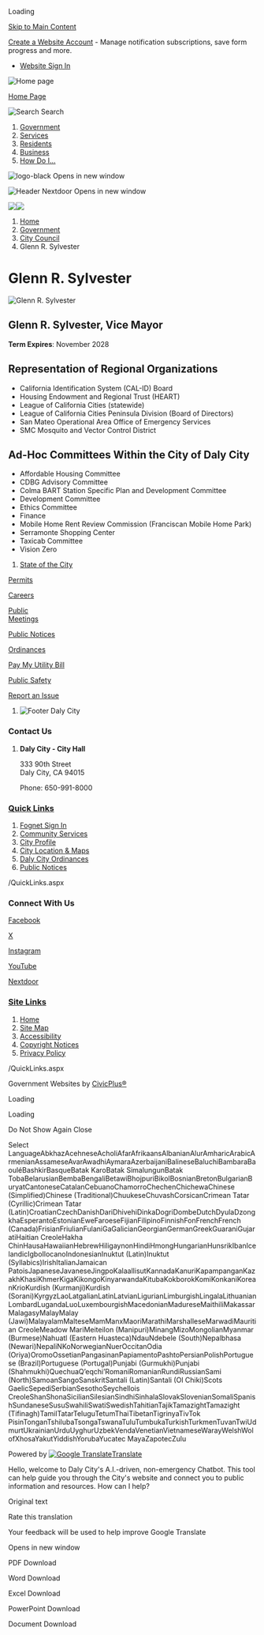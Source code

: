 Loading

[Skip to Main Content](https://www.dalycity.org/715/Glenn-R-Sylvester/)

[Create a Website Account](https://www.dalycity.org/MyAccount/ProfileCreate) - Manage notification subscriptions, save form progress and more.   

- [Website Sign In](https://www.dalycity.org/MyAccount)

![Home page](https://www.dalycity.org/ImageRepository/Document?documentID=1045)

[Home Page](https://www.dalycity.org)

![Search](https://www.dalycity.org/ImageRepository/Document?documentID=1047) Search

1. [Government](https://www.dalycity.org/27/Government)
2. [Services](https://www.dalycity.org/101/Services)
3. [Residents](https://www.dalycity.org/31/Residents)
4. [Business](https://www.dalycity.org/35/Business)
5. [How Do I...](https://www.dalycity.org/9/How-Do-I)

![logo-black Opens in new window](https://www.dalycity.org/ImageRepository/Document?documentID=9420)

![Header Nextdoor Opens in new window](https://www.dalycity.org/ImageRepository/Document?documentID=1048)

![](https://www.dalycity.org/ImageRepository/Document?documentID=4267)![](https://www.dalycity.org/ImageRepository/Document?documentID=4272)

1. [Home](https://www.dalycity.org)
2. [Government](https://www.dalycity.org/27/Government)
3. [City Council](https://www.dalycity.org/409/City-Council)
4. Glenn R. Sylvester

# Glenn R. Sylvester

![Glenn R. Sylvester](https://www.dalycity.org/ImageRepository/Document?documentID=1806 "Glenn R. Sylvester")

## Glenn R. Sylvester, Vice Mayor

**Term Expires**: November 2028

## Representation of Regional Organizations

- California Identification System (CAL-ID) Board
- Housing Endowment and Regional Trust (HEART)
- League of California Cities (statewide)
- League of California Cities Peninsula Division (Board of Directors)
- San Mateo Operational Area Office of Emergency Services
- SMC Mosquito and Vector Control District

## Ad-Hoc Committees Within the City of Daly City

- Affordable Housing Committee
- CDBG Advisory Committee
- Colma BART Station Specific Plan and Development Committee
- Development Committee
- Ethics Committee
- Finance
- Mobile Home Rent Review Commission (Franciscan Mobile Home Park)
- Serramonte Shopping Center
- Taxicab Committee
- Vision Zero

<!--THE END-->

1. [State of the City](https://www.dalycity.org/1195/State-of-the-City)

[Permits](https://www.dalycity.org/263/Permits)

[Careers](https://www.dalycity.org/168/Career-Opportunities)

[Public  
Meetings](https://www.dalycity.org/129/Agendas-Minutes)

[Public Notices](https://www.dalycity.org/934)

[Ordinances](https://library.municode.com/ca/daly_city/ordinances/code_of_ordinances)

[Pay My Utility Bill](https://utilitybilling.dalycity.org)

[Public Safety](https://www.dalycity.org/180/Police)

[Report an Issue](https://www.dalycity.org/439)

1. ![Footer Daly City](https://www.dalycity.org/ImageRepository/Document?documentID=1061 "Footer Daly City")

### Contact Us

1. **Daly City - City Hall**
   
   333 90th Street  
   Daly City, CA 94015
   
   Phone: 650-991-8000

### [Quick Links](https://www.dalycity.org/QuickLinks.aspx?CID=16)

1. [Fognet Sign In](https://www.dalycity.org/fognet)
2. [Community Services](https://www.dalycity.org/758/Community-Services)
3. [City Profile](https://www.dalycity.org/719/City-Profile)
4. [City Location &amp; Maps](https://www.dalycity.org/753/City-Location-Maps)
5. [Daly City Ordinances](https://library.municode.com/ca/daly_city/ordinances/code_of_ordinances)
6. [Public Notices](https://www.dalycity.org/934)

/QuickLinks.aspx

### Connect With Us

[Facebook](https://www.dalycity.org/facebook)

[X](https://x.com)

[Instagram](https://www.dalycity.org/instagram)

[YouTube](https://www.dalycity.org/youtube)

[Nextdoor](https://www.dalycity.org/nextdoor)

### [Site Links](https://www.dalycity.org/QuickLinks.aspx?CID=17)

1. [Home](https://www.dalycity.org)
2. [Site Map](https://www.dalycity.org/sitemap)
3. [Accessibility](https://www.dalycity.org/accessibility)
4. [Copyright Notices](https://www.dalycity.org/copyright)
5. [Privacy Policy](https://www.dalycity.org/privacy)

/QuickLinks.aspx

Government Websites by [CivicPlus®](https://connect.civicplus.com/referral)

Loading

Loading

Do Not Show Again Close

Select LanguageAbkhazAcehneseAcholiAfarAfrikaansAlbanianAlurAmharicArabicArmenianAssameseAvarAwadhiAymaraAzerbaijaniBalineseBaluchiBambaraBaouléBashkirBasqueBatak KaroBatak SimalungunBatak TobaBelarusianBembaBengaliBetawiBhojpuriBikolBosnianBretonBulgarianBuryatCantoneseCatalanCebuanoChamorroChechenChichewaChinese (Simplified)Chinese (Traditional)ChuukeseChuvashCorsicanCrimean Tatar (Cyrillic)Crimean Tatar (Latin)CroatianCzechDanishDariDhivehiDinkaDogriDombeDutchDyulaDzongkhaEsperantoEstonianEweFaroeseFijianFilipinoFinnishFonFrenchFrench (Canada)FrisianFriulianFulaniGaGalicianGeorgianGermanGreekGuaraniGujaratiHaitian CreoleHakha ChinHausaHawaiianHebrewHiligaynonHindiHmongHungarianHunsrikIbanIcelandicIgboIlocanoIndonesianInuktut (Latin)Inuktut (Syllabics)IrishItalianJamaican PatoisJapaneseJavaneseJingpoKalaallisutKannadaKanuriKapampanganKazakhKhasiKhmerKigaKikongoKinyarwandaKitubaKokborokKomiKonkaniKoreanKrioKurdish (Kurmanji)Kurdish (Sorani)KyrgyzLaoLatgalianLatinLatvianLigurianLimburgishLingalaLithuanianLombardLugandaLuoLuxembourgishMacedonianMadureseMaithiliMakassarMalagasyMalayMalay (Jawi)MalayalamMalteseMamManxMaoriMarathiMarshalleseMarwadiMauritian CreoleMeadow MariMeiteilon (Manipuri)MinangMizoMongolianMyanmar (Burmese)Nahuatl (Eastern Huasteca)NdauNdebele (South)Nepalbhasa (Newari)NepaliNKoNorwegianNuerOccitanOdia (Oriya)OromoOssetianPangasinanPapiamentoPashtoPersianPolishPortuguese (Brazil)Portuguese (Portugal)Punjabi (Gurmukhi)Punjabi (Shahmukhi)QuechuaQʼeqchiʼRomaniRomanianRundiRussianSami (North)SamoanSangoSanskritSantali (Latin)Santali (Ol Chiki)Scots GaelicSepediSerbianSesothoSeychellois CreoleShanShonaSicilianSilesianSindhiSinhalaSlovakSlovenianSomaliSpanishSundaneseSusuSwahiliSwatiSwedishTahitianTajikTamazightTamazight (Tifinagh)TamilTatarTeluguTetumThaiTibetanTigrinyaTivTok PisinTonganTshilubaTsongaTswanaTuluTumbukaTurkishTurkmenTuvanTwiUdmurtUkrainianUrduUyghurUzbekVendaVenetianVietnameseWarayWelshWolofXhosaYakutYiddishYorubaYucatec MayaZapotecZulu

Powered by [![Google Translate](https://www.gstatic.com/images/branding/googlelogo/1x/googlelogo_color_42x16dp.png)Translate](https://translate.google.com)

Hello, welcome to Daly City's A.I.-driven, non-emergency Chatbot. This tool can help guide you through the City's website and connect you to public information and resources. How can I help?

Original text

Rate this translation

Your feedback will be used to help improve Google Translate

Opens in new window

PDF Download

Word Download

Excel Download

PowerPoint Download

Document Download